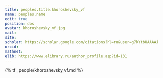 ```yaml
---
title: peoples.title.khoroshevsky_vf
name: peoples.name
edit: true
position: dos
avatar: khoroshevsky_vf.jpg
mail:
site:
scholar: https://scholar.google.com/citations?hl=ru&user=g7kYtbUAAAAJ
orcid:
mathnet:
elib: https://www.elibrary.ru/author_profile.asp?id=131
---
```


{% tf _people/khoroshevsky_vf.md %}
